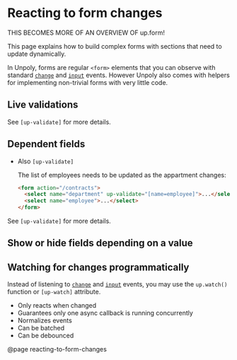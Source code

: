 Reacting to form changes
========================

THIS BECOMES MORE OF AN OVERVIEW OF up.form!

This page explains how to build complex forms with sections that need to update dynamically.

In Unpoly, forms are regular `<form>` elements that you can observe with standard [`change`](https://developer.mozilla.org/en-US/docs/Web/API/HTMLElement/change_event) and [`input`](https://developer.mozilla.org/en-US/docs/Web/API/HTMLElement/input_event) events. However Unpoly also comes with helpers for implementing non-trivial forms with very little code.


Live validations
----------------



See `[up-validate]` for more details.


Dependent fields
----------------

- Also `[up-validate]`


  The list of employees needs to be updated as the appartment changes:

  ```html
  <form action="/contracts">
    <select name="department" up-validate="[name=employee]">...</select>
    <select name="employee">...</select>
  </form>
  ```

See `[up-validate]` for more details.



Show or hide fields depending on a value
----------------------------------------






Watching for changes programmatically
------------------------------------

Instead of listening to [`change`](https://developer.mozilla.org/en-US/docs/Web/API/HTMLElement/change_event) and [`input`](https://developer.mozilla.org/en-US/docs/Web/API/HTMLElement/input_event) events, you may use the `up.watch()` function or `[up-watch]` attribute.

- Only reacts when changed
- Guarantees only one async callback is running concurrently
- Normalizes events
- Can be batched
- Can be debounced


@page reacting-to-form-changes
